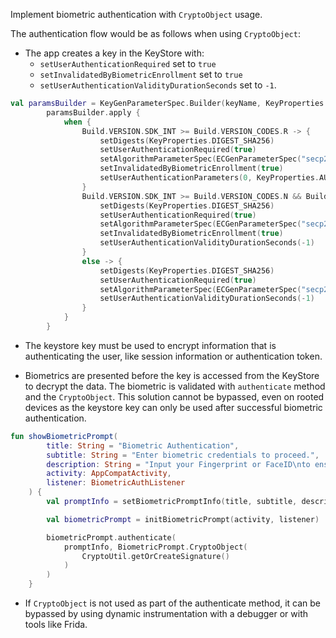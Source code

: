Implement biometric authentication with `CryptoObject` usage.

The authentication flow would be as follows when using `CryptoObject`:

* The app creates a key in the KeyStore with:
  - `setUserAuthenticationRequired` set to `true`
  - `setInvalidatedByBiometricEnrollment` set to `true`
  - `setUserAuthenticationValidityDurationSeconds` set to `-1`.

```kotlin
val paramsBuilder = KeyGenParameterSpec.Builder(keyName, KeyProperties.PURPOSE_SIGN)
        paramsBuilder.apply {
            when {
                Build.VERSION.SDK_INT >= Build.VERSION_CODES.R -> {
                    setDigests(KeyProperties.DIGEST_SHA256)
                    setUserAuthenticationRequired(true)
                    setAlgorithmParameterSpec(ECGenParameterSpec("secp256r1")) // ECDSA parameter (P-256) curve
                    setInvalidatedByBiometricEnrollment(true)
                    setUserAuthenticationParameters(0, KeyProperties.AUTH_BIOMETRIC_STRONG)
                }
                Build.VERSION.SDK_INT >= Build.VERSION_CODES.N && Build.VERSION.SDK_INT <= Build.VERSION_CODES.Q -> {
                    setDigests(KeyProperties.DIGEST_SHA256)
                    setUserAuthenticationRequired(true)
                    setAlgorithmParameterSpec(ECGenParameterSpec("secp256r1"))
                    setInvalidatedByBiometricEnrollment(true)
                    setUserAuthenticationValidityDurationSeconds(-1)
                }
                else -> {
                    setDigests(KeyProperties.DIGEST_SHA256)
                    setUserAuthenticationRequired(true)
                    setAlgorithmParameterSpec(ECGenParameterSpec("secp256r1"))
                    setUserAuthenticationValidityDurationSeconds(-1)
                }
            }
        }
```


* The keystore key must be used to encrypt information that is authenticating the user, like session information or
  authentication
  token.

* Biometrics are presented before the key is accessed from the KeyStore to decrypt the data. The biometric is validated
  with `authenticate` method and the `CryptoObject`. This solution cannot be bypassed, even on rooted devices as the
  keystore key can only be used after successful biometric authentication.

```kotlin
fun showBiometricPrompt(
        title: String = "Biometric Authentication",
        subtitle: String = "Enter biometric credentials to proceed.",
        description: String = "Input your Fingerprint or FaceID\nto ensure it's you!",
        activity: AppCompatActivity,
        listener: BiometricAuthListener
    ) {
        val promptInfo = setBiometricPromptInfo(title, subtitle, description)

        val biometricPrompt = initBiometricPrompt(activity, listener)

        biometricPrompt.authenticate(
            promptInfo, BiometricPrompt.CryptoObject(
                CryptoUtil.getOrCreateSignature()
            )
        )
    }
```

* If `CryptoObject` is not used as part of the authenticate method, it can be bypassed by using dynamic instrumentation
  with a debugger or with tools like Frida.